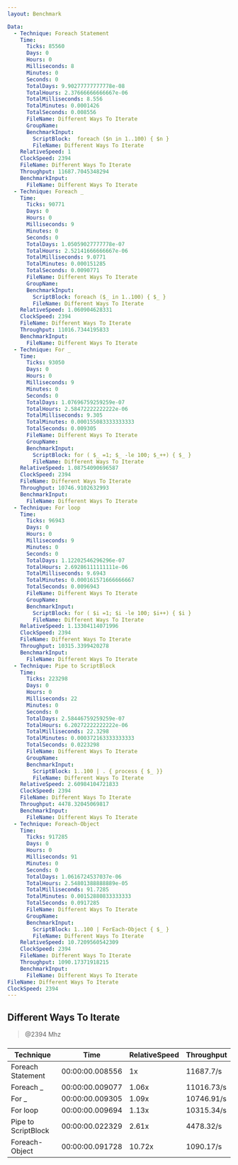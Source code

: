 ```yaml
---
layout: Benchmark

Data: 
  - Technique: Foreach Statement
    Time: 
      Ticks: 85560
      Days: 0
      Hours: 0
      Milliseconds: 8
      Minutes: 0
      Seconds: 0
      TotalDays: 9.90277777777778e-08
      TotalHours: 2.37666666666667e-06
      TotalMilliseconds: 8.556
      TotalMinutes: 0.0001426
      TotalSeconds: 0.008556
      FileName: Different Ways To Iterate
      GroupName: 
      BenchmarkInput: 
        ScriptBlock:  foreach ($n in 1..100) { $n }
        FileName: Different Ways To Iterate
    RelativeSpeed: 1
    ClockSpeed: 2394
    FileName: Different Ways To Iterate
    Throughput: 11687.7045348294
    BenchmarkInput: 
      FileName: Different Ways To Iterate
  - Technique: Foreach _
    Time: 
      Ticks: 90771
      Days: 0
      Hours: 0
      Milliseconds: 9
      Minutes: 0
      Seconds: 0
      TotalDays: 1.05059027777778e-07
      TotalHours: 2.52141666666667e-06
      TotalMilliseconds: 9.0771
      TotalMinutes: 0.000151285
      TotalSeconds: 0.0090771
      FileName: Different Ways To Iterate
      GroupName: 
      BenchmarkInput: 
        ScriptBlock: foreach ($_ in 1..100) { $_ }
        FileName: Different Ways To Iterate
    RelativeSpeed: 1.060904628331
    ClockSpeed: 2394
    FileName: Different Ways To Iterate
    Throughput: 11016.7344195833
    BenchmarkInput: 
      FileName: Different Ways To Iterate
  - Technique: For _
    Time: 
      Ticks: 93050
      Days: 0
      Hours: 0
      Milliseconds: 9
      Minutes: 0
      Seconds: 0
      TotalDays: 1.07696759259259e-07
      TotalHours: 2.58472222222222e-06
      TotalMilliseconds: 9.305
      TotalMinutes: 0.000155083333333333
      TotalSeconds: 0.009305
      FileName: Different Ways To Iterate
      GroupName: 
      BenchmarkInput: 
        ScriptBlock: for ( $_ =1; $_ -le 100; $_++) { $_ } 
        FileName: Different Ways To Iterate
    RelativeSpeed: 1.08754090696587
    ClockSpeed: 2394
    FileName: Different Ways To Iterate
    Throughput: 10746.9102632993
    BenchmarkInput: 
      FileName: Different Ways To Iterate
  - Technique: For loop
    Time: 
      Ticks: 96943
      Days: 0
      Hours: 0
      Milliseconds: 9
      Minutes: 0
      Seconds: 0
      TotalDays: 1.12202546296296e-07
      TotalHours: 2.69286111111111e-06
      TotalMilliseconds: 9.6943
      TotalMinutes: 0.000161571666666667
      TotalSeconds: 0.0096943
      FileName: Different Ways To Iterate
      GroupName: 
      BenchmarkInput: 
        ScriptBlock: for ( $i =1; $i -le 100; $i++) { $i } 
        FileName: Different Ways To Iterate
    RelativeSpeed: 1.13304114071996
    ClockSpeed: 2394
    FileName: Different Ways To Iterate
    Throughput: 10315.3399420278
    BenchmarkInput: 
      FileName: Different Ways To Iterate
  - Technique: Pipe to ScriptBlock
    Time: 
      Ticks: 223298
      Days: 0
      Hours: 0
      Milliseconds: 22
      Minutes: 0
      Seconds: 0
      TotalDays: 2.58446759259259e-07
      TotalHours: 6.20272222222222e-06
      TotalMilliseconds: 22.3298
      TotalMinutes: 0.000372163333333333
      TotalSeconds: 0.0223298
      FileName: Different Ways To Iterate
      GroupName: 
      BenchmarkInput: 
        ScriptBlock: 1..100 | . { process { $_ }}
        FileName: Different Ways To Iterate
    RelativeSpeed: 2.60984104721833
    ClockSpeed: 2394
    FileName: Different Ways To Iterate
    Throughput: 4478.32045069817
    BenchmarkInput: 
      FileName: Different Ways To Iterate
  - Technique: Foreach-Object
    Time: 
      Ticks: 917285
      Days: 0
      Hours: 0
      Milliseconds: 91
      Minutes: 0
      Seconds: 0
      TotalDays: 1.0616724537037e-06
      TotalHours: 2.54801388888889e-05
      TotalMilliseconds: 91.7285
      TotalMinutes: 0.00152880833333333
      TotalSeconds: 0.0917285
      FileName: Different Ways To Iterate
      GroupName: 
      BenchmarkInput: 
        ScriptBlock: 1..100 | ForEach-Object { $_ }
        FileName: Different Ways To Iterate
    RelativeSpeed: 10.7209560542309
    ClockSpeed: 2394
    FileName: Different Ways To Iterate
    Throughput: 1090.17371918215
    BenchmarkInput: 
      FileName: Different Ways To Iterate
FileName: Different Ways To Iterate
ClockSpeed: 2394
---
```

Different Ways To Iterate
-------------------------
> @2394 Mhz


### 


|Technique          |Time           |RelativeSpeed|Throughput|
|-------------------|---------------|-------------|----------|
|Foreach Statement  |00:00:00.008556|1x           |11687.7/s |
|Foreach _          |00:00:00.009077|1.06x        |11016.73/s|
|For _              |00:00:00.009305|1.09x        |10746.91/s|
|For loop           |00:00:00.009694|1.13x        |10315.34/s|
|Pipe to ScriptBlock|00:00:00.022329|2.61x        |4478.32/s |
|Foreach-Object     |00:00:00.091728|10.72x       |1090.17/s |

